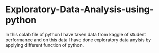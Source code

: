 # Exploratory-Data-Analysis-using-python
ln this colab file of python l have taken data from kaggle of student performance and on this data l have done exploratory data anylsis by applying different function of python.

